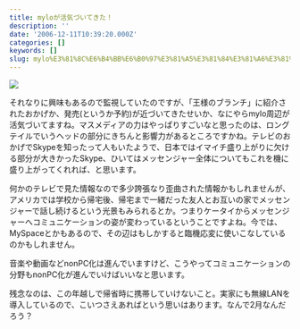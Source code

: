 ```yaml
---
title: myloが活気づいてきた！
description: ''
date: '2006-12-11T10:39:20.000Z'
categories: []
keywords: []
slug: mylo%E3%81%8C%E6%B4%BB%E6%B0%97%E3%81%A5%E3%81%84%E3%81%A6%E3%81%8D%E3%81%9F%EF%BC%81
---
```

![](0__yzEyWN4zgcAK5heG.)

それなりに興味もあるので監視していたのですが、「王様のブランチ」に紹介されたおかげか、発売(というか予約)が近づいてきたせいか、なにやらmylo周辺が活気づいてますね。マスメディアの力はやっぱりすごいなと思ったのは、ロングテイルでいうヘッドの部分にきちんと影響力があるところですかね。テレビのおかげでSkypeを知ったって人もいたようで、日本ではイマイチ盛り上がりに欠ける部分が大きかったSkype、ひいてはメッセンジャー全体についてもこれを機に盛り上がってくれれば、と思います。

何かのテレビで見た情報なので多少誇張なり歪曲された情報かもしれませんが、アメリカでは学校から帰宅後、帰宅まで一緒だった友人とお互いの家でメッセンジャーで話し続けるという光景もみられるとか。つまりケータイからメッセンジャーへコミュニケーションの姿が変わっているということですよね。今では、MySpaceとかもあるので、その辺はもしかすると臨機応変に使いこなしているのかもしれません。

音楽や動画などnonPC化は進んでいますけど、こうやってコミュニケーションの分野もnonPC化が進んでいけばいいなと思います。

残念なのは、この年越しで帰省時に携帯していけないこと。実家にも無線LANを導入しているので、こいつさえあればという思いはあります。なんで2月なんだろう？